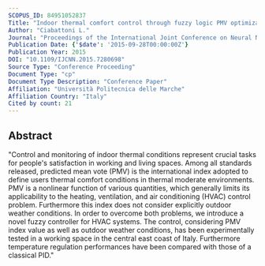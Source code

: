 ```yaml
---
SCOPUS_ID: 84951052837
Title: "Indoor thermal comfort control through fuzzy logic PMV optimization"
Author: "Ciabattoni L."
Journal: "Proceedings of the International Joint Conference on Neural Networks"
Publication Date: {'$date': '2015-09-28T00:00:00Z'}
Publication Year: 2015
DOI: "10.1109/IJCNN.2015.7280698"
Source Type: "Conference Proceeding"
Document Type: "cp"
Document Type Description: "Conference Paper"
Affiliation: "Università Politecnica delle Marche"
Affiliation Country: "Italy"
Cited by count: 21
---
```


## Abstract
"Control and monitoring of indoor thermal conditions represent crucial tasks for people's satisfaction in working and living spaces. Among all standards released, predicted mean vote (PMV) is the international index adopted to define users thermal comfort conditions in thermal moderate environments. PMV is a nonlinear function of various quantities, which generally limits its applicability to the heating, ventilation, and air conditioning (HVAC) control problem. Furthermore this index does not consider explicitly outdoor weather conditions. In order to overcome both problems, we introduce a novel fuzzy controller for HVAC systems. The control, considering PMV index value as well as outdoor weather conditions, has been experimentally tested in a working space in the central east coast of Italy. Furthermore temperature regulation performances have been compared with those of a classical PID."

